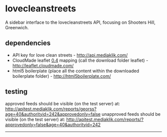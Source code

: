 lovecleanstreets
================

A sidebar interface to the lovecleanstreets API, focusing on Shooters Hill, Greenwich.

dependencies
------------
* API key for love clean streets - http://api.mediaklik.com/
* CloudMade leaflet [0.4](leaflet/CHANGELOG.md) mapping (call the download folder leaflet) - http://leaflet.cloudmade.com/
* html5 boilerplate (place all the content within the downloaded boilerplate folder) - http://html5boilerplate.com/
 
testing
-------
approved feeds should be visible (on the test server) at: http://apitest.mediaklik.com/reports/georss?age=40&authorityid=242&approvedonly=false
unapproved feeds should be visible (on the test server) at: http://apitest.mediaklik.com/reports/?approvedonly=false&age=40&authorityid=242
****